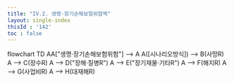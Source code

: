 ```yaml
---
title: "IV.2. 생명·장기손해보험위험액"
layout: single-index
thisId : '142'
toc : false
---
```

<div class="mermaid">
flowchart TD
    AA["생명·장기손해보험위험"] --> A
    A([시나리오방식]) --> B(사망R)
    A --> C(장수R)
    A --> D("장해·질병R")
    A --> E("장기재물·기타R")
    A --> F(해지R)
    A --> G(사업비R)
    A --> H(대재해R)
</div>
